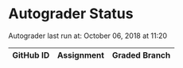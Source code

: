 # Autograder Status
Autograder last run at: October 06, 2018 at 11:20

| GitHub ID | Assignment | Graded Branch |
|-----------|------------|---------------|
